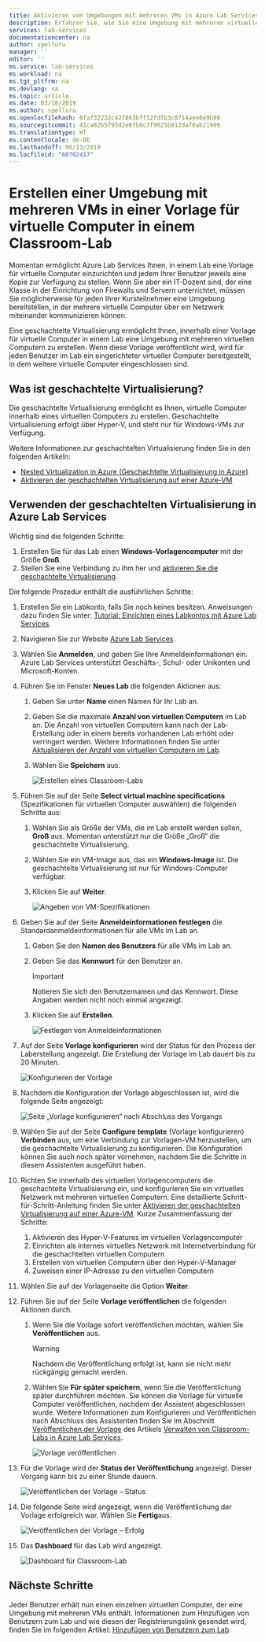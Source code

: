 ```yaml
---
title: Aktivieren von Umgebungen mit mehreren VMs in Azure Lab Services | Microsoft-Dokumentation
description: Erfahren Sie, wie Sie eine Umgebung mit mehreren virtuellen Computern (Virtual Machines, VMs) innerhalb einer Vorlage für virtuelle Computer in einem Classroom-Lab in Azure Lab Services erstellen.
services: lab-services
documentationcenter: na
author: spelluru
manager: ''
editor: ''
ms.service: lab-services
ms.workload: na
ms.tgt_pltfrm: na
ms.devlang: na
ms.topic: article
ms.date: 03/18/2019
ms.author: spelluru
ms.openlocfilehash: 6faf32232c42f863bff52fdfb3c0714aee8e9b88
ms.sourcegitcommit: 41ca82b5f95d2e07b0c7f9025b912daf0ab21909
ms.translationtype: HT
ms.contentlocale: de-DE
ms.lasthandoff: 06/13/2019
ms.locfileid: "60702417"
---
```

# <a name="create-an-environment-with-multiple-vms-inside-a-template-vm-of-a-classroom-lab"></a>Erstellen einer Umgebung mit mehreren VMs in einer Vorlage für virtuelle Computer in einem Classroom-Lab
Momentan ermöglicht Azure Lab Services Ihnen, in einem Lab eine Vorlage für virtuelle Computer einzurichten und jedem Ihrer Benutzer jeweils eine Kopie zur Verfügung zu stellen. Wenn Sie aber ein IT-Dozent sind, der eine Klasse in der Einrichtung von Firewalls und Servern unterrichtet, müssen Sie möglicherweise für jeden Ihrer Kursteilnehmer eine Umgebung bereitstellen, in der mehrere virtuelle Computer über ein Netzwerk miteinander kommunizieren können.

Eine geschachtelte Virtualisierung ermöglicht Ihnen, innerhalb einer Vorlage für virtuelle Computer in einem Lab eine Umgebung mit mehreren virtuellen Computern zu erstellen. Wenn diese Vorlage veröffentlicht wird, wird für jeden Benutzer im Lab ein eingerichteter virtueller Computer bereitgestellt, in dem weitere virtuelle Computer eingeschlossen sind.

## <a name="what-is-nested-virtualization"></a>Was ist geschachtelte Virtualisierung?
Die geschachtelte Virtualisierung ermöglicht es Ihnen, virtuelle Computer innerhalb eines virtuellen Computers zu erstellen. Geschachtelte Virtualisierung erfolgt über Hyper-V, und steht nur für Windows-VMs zur Verfügung.

Weitere Informationen zur geschachtelten Virtualisierung finden Sie in den folgenden Artikeln:

- [Nested Virtualization in Azure (Geschachtelte Virtualisierung in Azure)](https://azure.microsoft.com/blog/nested-virtualization-in-azure/)
- [Aktivieren der geschachtelten Virtualisierung auf einer Azure-VM](../../virtual-machines/windows/nested-virtualization.md)

## <a name="use-nested-virtualization-in-azure-lab-services"></a>Verwenden der geschachtelten Virtualisierung in Azure Lab Services
Wichtig sind die folgenden Schritte:

1. Erstellen Sie für das Lab einen **Windows-Vorlagencomputer** mit der Größe **Groß**. 
2. Stellen Sie eine Verbindung zu ihm her und [aktivieren Sie die geschachtelte Virtualisierung](../../virtual-machines/windows/nested-virtualization.md).


Die folgende Prozedur enthält die ausführlichen Schritte: 

1. Erstellen Sie ein Labkonto, falls Sie noch keines besitzen. Anweisungen dazu finden Sie unter: [Tutorial: Einrichten eines Labkontos mit Azure Lab Services](tutorial-setup-lab-account.md).
2. Navigieren Sie zur Website [Azure Lab Services](https://labs.azure.com). 
3. Wählen Sie **Anmelden**, und geben Sie Ihre Anmeldeinformationen ein. Azure Lab Services unterstützt Geschäfts-, Schul- oder Unikonten und Microsoft-Konten. 
4. Führen Sie im Fenster **Neues Lab** die folgenden Aktionen aus: 
    1. Geben Sie unter **Name** einen Namen für Ihr Lab an. 
    2. Geben Sie die maximale **Anzahl von virtuellen Computern** im Lab an. Die Anzahl von virtuellen Computern kann nach der Lab-Erstellung oder in einem bereits vorhandenen Lab erhöht oder verringert werden. Weitere Informationen finden Sie unter [Aktualisieren der Anzahl von virtuellen Computern im Lab](how-to-configure-student-usage.md#update-number-of-virtual-machines-in-lab).
    6. Wählen Sie **Speichern** aus.

        ![Erstellen eines Classroom-Labs](../media/tutorial-setup-classroom-lab/new-lab-window.png)
4. Führen Sie auf der Seite **Select virtual machine specifications** (Spezifikationen für virtuellen Computer auswählen) die folgenden Schritte aus:
    1. Wählen Sie als Größe der VMs, die im Lab erstellt werden sollen, **Groß** aus. Momentan unterstützt nur die Größe „Groß“ die geschachtelte Virtualisierung.
    2. Wählen Sie ein VM-Image aus, das ein **Windows-Image** ist. Die geschachtelte Virtualisierung ist nur für Windows-Computer verfügbar. 
    3. Klicken Sie auf **Weiter**.

        ![Angeben von VM-Spezifikationen](../media/how-to-enable-multi-vm-environment/large-windows-vm.png)    
5. Geben Sie auf der Seite **Anmeldeinformationen festlegen** die Standardanmeldeinformationen für alle VMs im Lab an. 
    1. Geben Sie den **Namen des Benutzers** für alle VMs im Lab an.
    2. Geben Sie das **Kennwort** für den Benutzer an. 

        > [!IMPORTANT]
        > Notieren Sie sich den Benutzernamen und das Kennwort. Diese Angaben werden nicht noch einmal angezeigt.
    3. Klicken Sie auf **Erstellen**. 

        ![Festlegen von Anmeldeinformationen](../media/tutorial-setup-classroom-lab/set-credentials.png)
6. Auf der Seite **Vorlage konfigurieren** wird der Status für den Prozess der Laberstellung angezeigt. Die Erstellung der Vorlage im Lab dauert bis zu 20 Minuten. 

    ![Konfigurieren der Vorlage](../media/tutorial-setup-classroom-lab/configure-template.png)
7. Nachdem die Konfiguration der Vorlage abgeschlossen ist, wird die folgende Seite angezeigt: 

    ![Seite „Vorlage konfigurieren“ nach Abschluss des Vorgangs](../media/tutorial-setup-classroom-lab/configure-template-after-complete.png)
8. Wählen Sie auf der Seite **Configure template** (Vorlage konfigurieren) **Verbinden** aus, um eine Verbindung zur Vorlagen-VM herzustellen, um die geschachtelte Virtualisierung zu konfigurieren. Die Konfiguration können Sie auch noch später vornehmen, nachdem Sie die Schritte in diesem Assistenten ausgeführt haben. 
9. Richten Sie innerhalb des virtuellen Vorlagencomputers die geschachtelte Virtualisierung ein, und konfigurieren Sie ein virtuelles Netzwerk mit mehreren virtuellen Computern. Eine detaillierte Schritt-für-Schritt-Anleitung finden Sie unter [Aktivieren der geschachtelten Virtualisierung auf einer Azure-VM](../../virtual-machines/windows/nested-virtualization.md). Kurze Zusammenfassung der Schritte: 
    1. Aktivieren des Hyper-V-Features im virtuellen Vorlagencomputer
    2. Einrichten als internes virtuelles Netzwerk mit Internetverbindung für die geschachtelten virtuellen Computern
    3. Erstellen von virtuellen Computern über den Hyper-V-Manager
    4. Zuweisen einer IP-Adresse zu den virtuellen Computern
10. Wählen Sie auf der Vorlagenseite die Option **Weiter**. 
11. Führen Sie auf der Seite **Vorlage veröffentlichen** die folgenden Aktionen durch. 
    1. Wenn Sie die Vorlage sofort veröffentlichen möchten, wählen Sie **Veröffentlichen** aus.  

        > [!WARNING]
        > Nachdem die Veröffentlichung erfolgt ist, kann sie nicht mehr rückgängig gemacht werden. 
    2. Wählen Sie **Für später speichern**, wenn Sie die Veröffentlichung später durchführen möchten. Sie können die Vorlage für virtuelle Computer veröffentlichen, nachdem der Assistent abgeschlossen wurde. Weitere Informationen zum Konfigurieren und Veröffentlichen nach Abschluss des Assistenten finden Sie im Abschnitt [Veröffentlichen der Vorlage](how-to-create-manage-template.md#publish-the-template-vm) des Artikels [Verwalten von Classroom-Labs in Azure Lab Services](how-to-manage-classroom-labs.md).

        ![Vorlage veröffentlichen](../media/how-to-enable-multi-vm-environment/publish-template-page.png)
11. Für die Vorlage wird der **Status der Veröffentlichung** angezeigt. Dieser Vorgang kann bis zu einer Stunde dauern. 

    ![Veröffentlichen der Vorlage – Status](../media/tutorial-setup-classroom-lab/publish-template-progress.png)
12. Die folgende Seite wird angezeigt, wenn die Veröffentlichung der Vorlage erfolgreich war. Wählen Sie **Fertig**aus.

    ![Veröffentlichen der Vorlage – Erfolg](../media/tutorial-setup-classroom-lab/publish-success.png)
1. Das **Dashboard** für das Lab wird angezeigt. 
    
    ![Dashboard für Classroom-Lab](../media/how-to-enable-multi-vm-environment/dashboard.png)


## <a name="next-steps"></a>Nächste Schritte

Jeder Benutzer erhält nun einen einzelnen virtuellen Computer, der eine Umgebung mit mehreren VMs enthält. Informationen zum Hinzufügen von Benutzern zum Lab und wie diesen der Registrierungslink gesendet wird, finden Sie im folgenden Artikel: [Hinzufügen von Benutzern zum Lab](tutorial-setup-classroom-lab.md#add-users-to-the-lab).